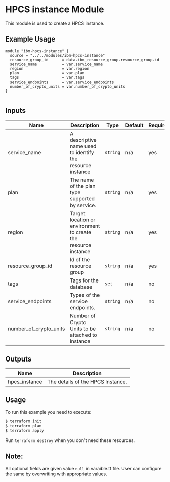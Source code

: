 # HPCS instance Module

This module is used to create a HPCS instance.

## Example Usage
```
module "ibm-hpcs-instance" {
  source = "../../modules/ibm-hpcs-instance"
  resource_group_id      = data.ibm_resource_group.resource_group.id
  service_name           = var.service_name
  region                 = var.region
  plan                   = var.plan
  tags                   = var.tags
  service_endpoints      = var.service_endpoints
  number_of_crypto_units = var.number_of_crypto_units
}


```

<!-- BEGINNING OF PRE-COMMIT-TERRAFORM DOCS HOOK -->
## Inputs

| Name                     | Description                                                    | Type   |Default  |Required |
|--------------------------|----------------------------------------------------------------|--------|---------|---------|
| service_name             | A descriptive name used to identify the resource instance      |`string`| n/a     | yes     |
| plan                     | The name of the plan type supported by service.                |`string`| n/a     | yes     |
| region                   | Target location or environment to create the resource instance |`string`| n/a     | yes     |
| resource_group_id        | Id of the resource group                                       |`string`| n/a     | yes     |
| tags                     | Tags for the database                                          |`set`   | n/a     | no      |
| service_endpoints        | Types of the service endpoints.                                |`string`| n/a     | no      |
| number_of_crypto_units   | Number of Crypto Units to be attached to instance              |`string`| n/a     | no      |

## Outputs
| Name          | Description                      |
|---------------|----------------------------------|
| hpcs_instance | The details of the HPCS Instance.|


<!-- END OF PRE-COMMIT-TERRAFORM DOCS HOOK -->


## Usage

To run this example you need to execute:

```bash
$ terraform init
$ terraform plan
$ terraform apply
```

Run `terraform destroy` when you don't need these resources.

 ## Note:
 All optional fields are given value `null` in varaible.tf file. User can configure the same by overwriting with appropriate values.